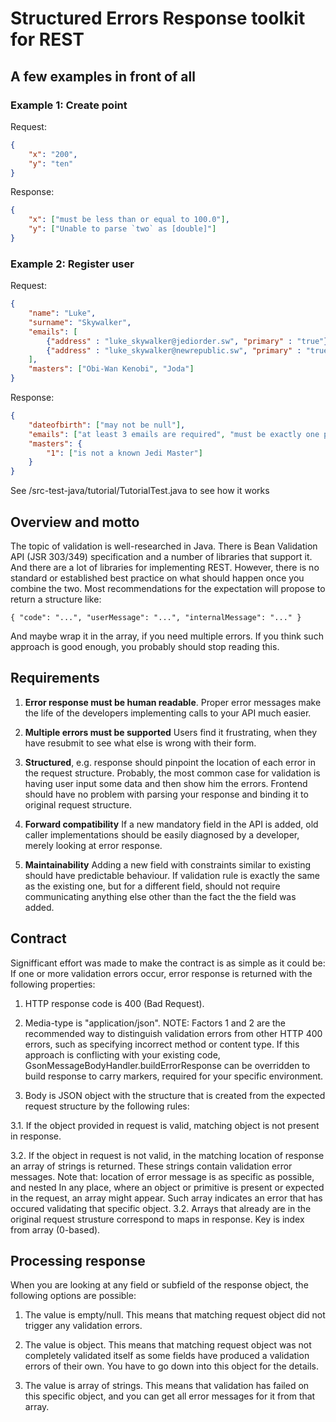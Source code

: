 
# Structured Errors Response toolkit for REST

## A few examples in front of all

### Example 1: Create point
Request:
```json
{
    "x": "200",
    "y": "ten"
}
```

Response:
```json
{
    "x": ["must be less than or equal to 100.0"],
    "y": ["Unable to parse `two` as [double]"]
}
```


### Example 2: Register user
Request:
```json
{
    "name": "Luke",
    "surname": "Skywalker",
    "emails": [
        {"address" : "luke_skywalker@jediorder.sw", "primary" : "true"}
        {"address" : "luke_skywalker@newrepublic.sw", "primary" : "true"}
    ],
    "masters": ["Obi-Wan Kenobi", "Joda"]
}
```

Response:
```json
{
    "dateofbirth": ["may not be null"],
    "emails": ["at least 3 emails are required", "must be exactly one primary email"],
    "masters": {
        "1": ["is not a known Jedi Master"]
    }
}
```

See /src-test-java/tutorial/TutorialTest.java to see how it works

## Overview and motto

The topic of validation is well-researched in Java. There is Bean Validation API (JSR 303/349) specification
and a number of libraries that support it. And there are a lot of libraries for implementing REST.
However, there is no standard or established best practice on what should happen once you combine the two.
Most recommendations for the expectation will propose to return a structure like:

    { "code": "...", "userMessage": "...", "internalMessage": "..." }

And maybe wrap it in the array, if you need multiple errors. If you think such approach is good enough, you
probably should stop reading this.

## Requirements
1. **Error response must be human readable**.
Proper error messages make the life of the developers implementing calls to your API much easier.

2. **Multiple errors must be supported**
Users find it frustrating, when they have resubmit to see what else is wrong with their form.

3. **Structured**, e.g. response should pinpoint the location of each error in the request structure.
Probably, the most common case for validation is having user input some data and then show him the errors.
Frontend should have no problem with parsing your response and binding it to original request structure.

4. **Forward compatibility**
If a new mandatory field in the API is added, old caller implementations should be easily diagnosed by a
developer, merely looking at error response.

5. **Maintainability**
Adding a new field with constraints similar to existing should have predictable behaviour. If validation
rule is exactly the same as the existing one, but for a different field, should not require communicating
anything else other than the fact the the field was added.

## Contract
Signifficant effort was made to make the contract is as simple as it could be:
If one or more validation errors occur, error response is returned with the following properties:

1. HTTP response code is 400 (Bad Request).

2. Media-type is "application/json".
NOTE: Factors 1 and 2 are the recommended way to distinguish validation errors from other HTTP 400 errors,
such as specifying incorrect method or content type. If this approach is conflicting with your existing code,
GsonMessageBodyHandler.buildErrorResponse can be overridden to build response to carry markers, required for
your specific environment.

3. Body is JSON object with the structure that is created from the expected request structure by the
following rules:

3.1. If the object provided in request is valid, matching object is not present in response.

3.2. If the object in request is not valid, in the matching location of response an array of strings is
returned. These strings contain validation error messages. Note that:
location of error message is as specific as possible, and nested
In any place, where an object or primitive is present or expected in the request, an array might appear.
Such array indicates an error that has occured validating that specific object.
3.2. Arrays that already are in the original request strusture correspond to maps in response.
Key is index from array (0-based).

## Processing response
When you are looking at any field or subfield of the response object, the following options are possible:

1. The value is empty/null. This means that matching request object did not trigger any validation errors.

2. The value is object. This means that matching request object was not completely validated itself as some
fields have produced a validation errors of their own. You have to go down into this object for the details.

3. The value is array of strings. This means that validation has failed on this specific object, and you can
get all error messages for it from that array.

